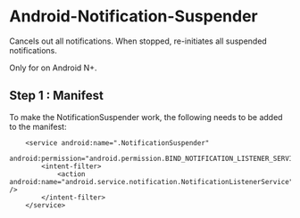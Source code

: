 # Android-Notification-Suspender
Cancels out all notifications. When stopped, re-initiates all suspended notifications. 

Only for on Android N+. 

## Step 1 : Manifest
To make the NotificationSuspender work, the following needs to be added to the manifest:  

        <service android:name=".NotificationSuspender"
            android:permission="android.permission.BIND_NOTIFICATION_LISTENER_SERVICE">
            <intent-filter>
                <action android:name="android.service.notification.NotificationListenerService" />
            </intent-filter>
        </service>
